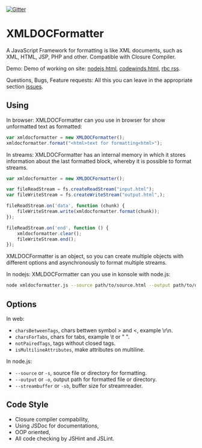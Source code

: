 [![Gitter](https://badges.gitter.im/Join%20Chat.svg)](https://gitter.im/LabEG/XMLDOCFormatter.js?utm_source=badge&utm_medium=badge&utm_campaign=pr-badge)

# XMLDOCFormatter
A JavaScript Framework for formatting is like XML documents, such as XML, HTML, JSP, PHP and other. Compatible with Closure Compiler.

Demo: 
Demo of working on site:
 [nodejs html](http://labeg.github.io/XMLDOCFormatter.js/?demo=content/examples/nodejs.html), 
 [codewinds html](http://labeg.github.io/XMLDOCFormatter.js/?demo=content/examples/codewinds.html), 
 [rbc rss](http://labeg.github.io/XMLDOCFormatter.js/?demo=content/examples/rbc.news.rss).

Questions, Bugs, Feature requests:
All this you can leave in the appropriate section [issues](https://github.com/LabEG/XMLDOCFormatter.js/issues). 

## Using
In browser:
XMLDOCFormatter can you use in browser for show unformatted text as formatted:
```javascript
var xmldocformatter = new XMLDOCFormatter();
xmldocformatter.format("<html>text for formatting<html>");
```

In streams:
XMLDOCFormatter has an internal memory in which it stores information about the last formatted block, whereby it is possible to format streams.
```javascript
var xmldocformatter = new XMLDOCFormatter();

var fileReadStream = fs.createReadStream("input.html");
var fileWriteStream = fs.createWriteStream("output.html",);

fileReadStream.on('data', function (chunk) {
    fileWriteStream.write(xmldocformatter.format(chunk));
});

fileReadStream.on('end', function () {
    xmldocformatter.clear();
    fileWriteStream.end();
});
```
XMLDOCFormatter is an object, so you can create multiple objects with different options and asynchronously to format multiple streams.

In nodejs:
XMLDOCFormatter can you use in konsole with node.js:
```sh
node xmldocformatter.js --source path/to/source.html --output path/to/output.html;
```

## Options
In web:
- `charsBetweenTags`, chars bettwen symbol > and <, example \r\n.
- `charsForTabs`, chars for tabs, example \t or "    ".
- `notPairedTags`, tags without closed tags.
- `isMultilineAttributes`, make attributes on multiline.

In node.js:
- `--source` or `-s`, source file or directory for formatting.
- `--output` or `-o`, output path for formatted file or directory.
- `--streambuffer` or `-sb`, buffer size for streamreader.

## Code Style
- Closure compiler compability,
- Using JSDoc for documentations,
- OOP oriented,
- All code checking by JSHint and JSLint.
